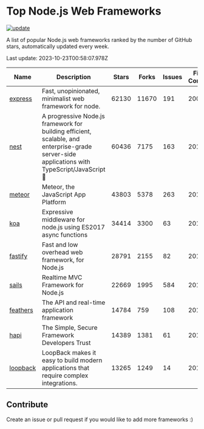 # Top Node.js Web Frameworks

[![update](https://github.com/sunnysid3up/nodejs-web-frameworks/actions/workflows/update.yml/badge.svg)](https://github.com/sunnysid3up/nodejs-web-frameworks/actions/workflows/update.yml)

A list of popular Node.js web frameworks ranked by the number of GitHub stars, automatically updated every week.

Last update: 2023-10-23T00:58:07.978Z

| Name          | Description          | Stars                     | Forks          | Issues               | First Commit        | Last Commit         | Language          |
|---------------|----------------------|---------------------------|----------------|----------------------|---------------------|---------------------|-------------------|
| [express](https://github.com/expressjs/express) | Fast, unopinionated, minimalist web framework for node. | 62130 | 11670 | 191 | 2009 | 2023-10-22 | JS |
| [nest](https://github.com/nestjs/nest) | A progressive Node.js framework for building efficient, scalable, and enterprise-grade server-side applications with TypeScript/JavaScript 🚀 | 60436 | 7175 | 163 | 2017 | 2023-10-22 | TS |
| [meteor](https://github.com/meteor/meteor) | Meteor, the JavaScript App Platform | 43803 | 5378 | 263 | 2012 | 2023-10-22 | JS |
| [koa](https://github.com/koajs/koa) | Expressive middleware for node.js using ES2017 async functions | 34414 | 3300 | 63 | 2013 | 2023-10-22 | JS |
| [fastify](https://github.com/fastify/fastify) | Fast and low overhead web framework, for Node.js | 28791 | 2155 | 82 | 2016 | 2023-10-23 | JS |
| [sails](https://github.com/balderdashy/sails) | Realtime MVC Framework for Node.js | 22669 | 1995 | 584 | 2012 | 2023-10-22 | JS |
| [feathers](https://github.com/feathersjs/feathers) | The API and real-time application framework | 14784 | 759 | 108 | 2011 | 2023-10-22 | TS |
| [hapi](https://github.com/hapijs/hapi) | The Simple, Secure Framework Developers Trust | 14389 | 1381 | 61 | 2011 | 2023-10-20 | JS |
| [loopback](https://github.com/strongloop/loopback) | LoopBack makes it easy to build modern applications that require complex integrations. | 13265 | 1249 | 14 | 2013 | 2023-10-21 | JS |

## Contribute 

Create an issue or pull request if you would like to add more frameworks :)